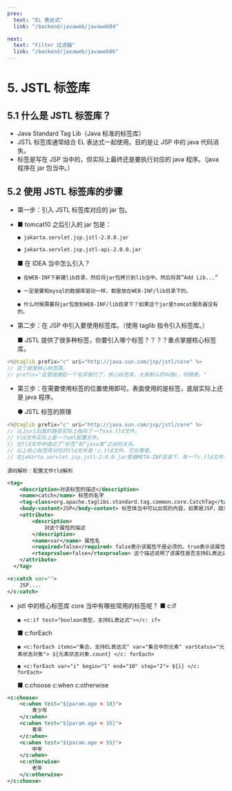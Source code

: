 ```yaml
---
prev:
  text: "EL 表达式"
  link: "/backend/javaweb/javaweb04"

next:
  text: "Filter 过滤器"
  link: "/backend/javaweb/javaweb06"
---
```


# 5. JSTL 标签库

## 5.1 什么是 JSTL 标签库？

- Java Standard Tag Lib（Java 标准的标签库）
- JSTL 标签库通常结合 EL 表达式一起使用。目的是让 JSP 中的 java 代码消失。
- 标签是写在 JSP 当中的，但实际上最终还是要执行对应的 java 程序。（java 程序在 jar 包当中。）

## 5.2 使用 JSTL 标签库的步骤

- 第一步：引入 JSTL 标签库对应的 jar 包。
- ■ tomcat10 之后引入的 jar 包是：

      ● jakarta.servlet.jsp.jstl-2.0.0.jar

      ● jakarta.servlet.jsp.jstl-api-2.0.0.jar

  ■ 在 IDEA 当中怎么引入？

      ● 在WEB-INF下新建lib目录，然后将jar包拷贝到lib当中。然后将其“Add Lib...”

      ● 一定是要和mysql的数据库驱动一样，都是放在WEB-INF/lib目录下的。

      ● 什么时候需要将jar包放到WEB-INF/lib目录下？如果这个jar是tomcat服务器没有的。

- 第二步：在 JSP 中引入要使用标签库。（使用 taglib 指令引入标签库。）

  ■ JSTL 提供了很多种标签，你要引入哪个标签？？？？重点掌握核心标签库。

```Java
<%@taglib prefix="c" uri="http://java.sun.com/jsp/jstl/core" %>
// 这个就是核心标签库。
// prefix="这里随便起一个名字就行了，核心标签库，大家默认的叫做c，你随意。"
```

- 第三步：在需要使用标签的位置使用即可。表面使用的是标签，底层实际上还是 java 程序。

  ● JSTL 标签的原理

```Java
<%@taglib prefix="c" uri="http://java.sun.com/jsp/jstl/core" %>
// 以上uri后面的路径实际上指向了一个xxx.tld文件。
// tld文件实际上是一个xml配置文件。
// 在tld文件中描述了“标签”和“java类”之间的关系。
// 以上核心标签库对应的tld文件是：c.tld文件。它在哪里。
// 在jakarta.servlet.jsp.jstl-2.0.0.jar里面META-INF目录下，有一个c.tld文件。
```

    源码解析：配置文件tld解析

```xml
<tag>
    <description>对该标签的描述</description>
    <name>catch</name> 标签的名字
    <tag-class>org.apache.taglibs.standard.tag.common.core.CatchTag</tag-class> 标签对应的java类。
    <body-content>JSP</body-content> 标签体当中可以出现的内容，如果是JSP，就表示标签体中可以出现符合JSP所有语法的代码。例如EL表达式。
    <attribute>
        <description>
        	对这个属性的描述
        </description>
        <name>var</name> 属性名
        <required>false</required> false表示该属性不是必须的。true表示该属性是必须的。
        <rtexprvalue>false</rtexprvalue> 这个描述说明了该属性是否支持EL表达式。false表示不支持。true表示支持EL表达式。
    </attribute>
  </tag>

<c:catch var="">
	JSP....
</c:catch>
```

- jstl 中的核心标签库 core 当中有哪些常用的标签呢？
  ■ c:if

      ● <c:if test="boolean类型，支持EL表达式"></c: if>

  ■ c:forEach

      ● <c:forEach items="集合，支持EL表达式" var="集合中的元素" varStatus="元素状态对象"> ${元素状态对象.count} </c: forEach>

      ● <c:forEach var="i" begin="1" end="10" step="2"> ${i} </c: forEach>

  ■ c:choose c:when c:otherwise

```xml
<c:choose>
    <c:when test="${param.age < 18}">
        青少年
    </c:when>
    <c:when test="${param.age < 35}">
        青年
    </c:when>
    <c:when test="${param.age < 55}">
        中年
    </c:when>
    <c:otherwise>
        老年
    </c:otherwise>
</c:choose>
```

<a-back-top />
